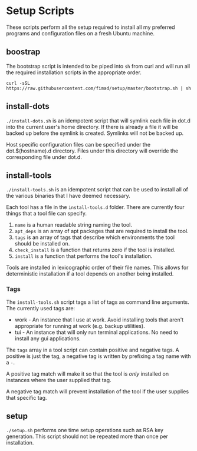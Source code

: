 # Setup Scripts

These scripts perform all the setup required to install all my preferred
programs and configuration files on a fresh Ubuntu machine.

## boostrap

The bootstrap script is intended to be piped into `sh` from curl and will run
all the required installation scripts in the appropriate order.

```shell
curl -sSL https://raw.githubusercontent.com/fimad/setup/master/bootstrap.sh | sh
```

## install-dots

`./install-dots.sh` is an idempotent script that will symlink each file in dot.d
into the current user's home directory. If there is already a file it will be
backed up before the symlink is created. Symlinks will not be backed up.

Host specific configuration files can be specified under the dot.$(hostname).d
directory. Files under this directory will override the corresponding file under
dot.d.

## install-tools

`./install-tools.sh` is an idempotent script that can be used to install all of
the various binaries that I have deemed necessary.

Each tool has a file in the `install-tools.d` folder. There are currently four
things that a tool file can specify.

1. `name` is a human readable string naming the tool.
2. `apt_deps` is an array of apt packages that are required to install the tool.
3. `tags` is an array of tags that describe which environments the tool should
   be installed on.
4. `check_install` is a function that returns zero if the tool is installed.
5. `install` is a function that performs the tool's installation.

Tools are installed in lexicographic order of their file names. This allows for
deterministic installation if a tool depends on another being installed.

### Tags

The `install-tools.sh` script tags a list of tags as command line arguments. The
currently used tags are:

* work - An instance that I use at work. Avoid installing tools that aren't
  appropriate for running at work (e.g. backup utilities).
* tui - An instance that will only run terminal applications. No need to install
  any gui applications.

The `tags` array in a tool script can contain positive and negative tags. A
positive is just the tag, a negative tag is written by prefixing a tag name with
a `-`.

A positive tag match will make it so that the tool is *only* installed on
instances where the user supplied that tag.

A negative tag match will prevent installation of the tool if the user supplies
that specific tag.

## setup

`./setup.sh` performs one time setup operations such as RSA key generation. This
script should not be repeated more than once per installation.
